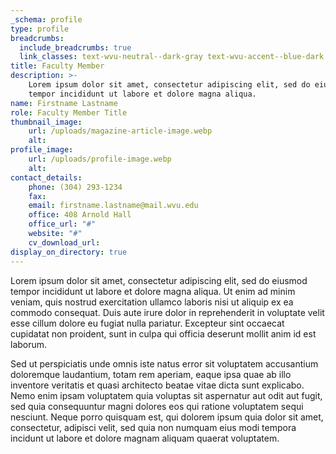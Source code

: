 ```yaml
---
_schema: profile
type: profile
breadcrumbs:
  include_breadcrumbs: true
  link_classes: text-wvu-neutral--dark-gray text-wvu-accent--blue-dark
title: Faculty Member
description: >-
    Lorem ipsum dolor sit amet, consectetur adipiscing elit, sed do eiusmod
    tempor incididunt ut labore et dolore magna aliqua.
name: Firstname Lastname
role: Faculty Member Title
thumbnail_image:
    url: /uploads/magazine-article-image.webp
    alt:
profile_image:
    url: /uploads/profile-image.webp
    alt:
contact_details:
    phone: (304) 293-1234
    fax:
    email: firstname.lastname@mail.wvu.edu
    office: 408 Arnold Hall
    office_url: "#"
    website: "#"
    cv_download_url:
display_on_directory: true
---
```

Lorem ipsum dolor sit amet, consectetur adipiscing elit, sed do eiusmod tempor incididunt ut labore et dolore magna aliqua. Ut enim ad minim veniam, quis nostrud exercitation ullamco laboris nisi ut aliquip ex ea commodo consequat. Duis aute irure dolor in reprehenderit in voluptate velit esse cillum dolore eu fugiat nulla pariatur. Excepteur sint occaecat cupidatat non proident, sunt in culpa qui officia deserunt mollit anim id est laborum.

Sed ut perspiciatis unde omnis iste natus error sit voluptatem accusantium doloremque laudantium, totam rem aperiam, eaque ipsa quae ab illo inventore veritatis et quasi architecto beatae vitae dicta sunt explicabo. Nemo enim ipsam voluptatem quia voluptas sit aspernatur aut odit aut fugit, sed quia consequuntur magni dolores eos qui ratione voluptatem sequi nesciunt. Neque porro quisquam est, qui dolorem ipsum quia dolor sit amet, consectetur, adipisci velit, sed quia non numquam eius modi tempora incidunt ut labore et dolore magnam aliquam quaerat voluptatem.